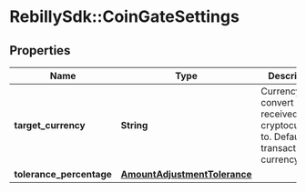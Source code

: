 # RebillySdk::CoinGateSettings

## Properties
Name | Type | Description | Notes
------------ | ------------- | ------------- | -------------
**target_currency** | **String** | Currency to convert received cryptocurrency to. Defaults to transaction currency. | [optional] 
**tolerance_percentage** | [**AmountAdjustmentTolerance**](AmountAdjustmentTolerance.md) |  | [optional] 

